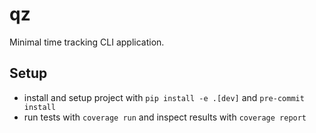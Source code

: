 # qz

Minimal time tracking CLI application.

## Setup

- install and setup project with `pip install -e .[dev]` and `pre-commit install`
- run tests with `coverage run` and inspect results with `coverage report`
